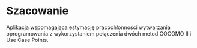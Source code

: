 # Szacowanie

Aplikacja wspomagająca estymację pracochłonności wytwarzania oprogramowania z wykorzystaniem połączenia dwóch metod COCOMO II i Use Case Points.